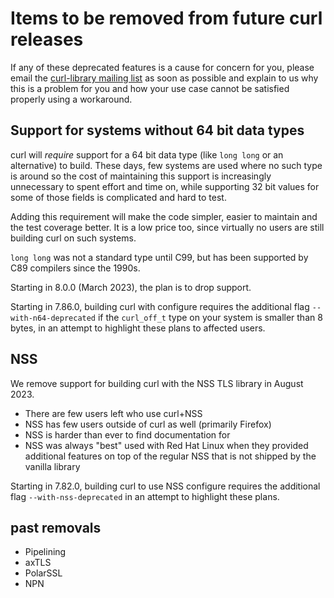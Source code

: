 # Items to be removed from future curl releases

If any of these deprecated features is a cause for concern for you, please
email the
[curl-library mailing list](https://lists.haxx.se/listinfo/curl-library)
as soon as possible and explain to us why this is a problem for you and
how your use case cannot be satisfied properly using a workaround.

## Support for systems without 64 bit data types

curl will *require* support for a 64 bit data type (like `long long` or an
alternative) to build. These days, few systems are used where no such type is
around so the cost of maintaining this support is increasingly unnecessary to
spent effort and time on, while supporting 32 bit values for some of those
fields is complicated and hard to test.

Adding this requirement will make the code simpler, easier to maintain and the
test coverage better. It is a low price too, since virtually no users are
still building curl on such systems.

`long long` was not a standard type until C99, but has been supported by C89
compilers since the 1990s.

Starting in 8.0.0 (March 2023), the plan is to drop support.

Starting in 7.86.0, building curl with configure requires the additional flag
`--with-n64-deprecated` if the `curl_off_t` type on your system is smaller
than 8 bytes, in an attempt to highlight these plans to affected users.

## NSS

We remove support for building curl with the NSS TLS library in August 2023.

- There are few users left who use curl+NSS
- NSS has few users outside of curl as well (primarily Firefox)
- NSS is harder than ever to find documentation for
- NSS was always "best" used with Red Hat Linux when they provided additional
  features on top of the regular NSS that is not shipped by the vanilla library

Starting in 7.82.0, building curl to use NSS configure requires the additional
flag `--with-nss-deprecated` in an attempt to highlight these plans.

## past removals

 - Pipelining
 - axTLS
 - PolarSSL
 - NPN
